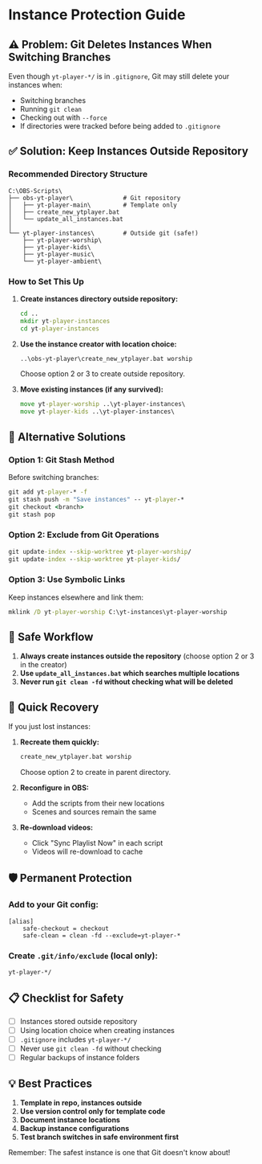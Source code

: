# Instance Protection Guide

## ⚠️ Problem: Git Deletes Instances When Switching Branches

Even though `yt-player-*/` is in `.gitignore`, Git may still delete your instances when:
- Switching branches
- Running `git clean`
- Checking out with `--force`
- If directories were tracked before being added to `.gitignore`

## ✅ Solution: Keep Instances Outside Repository

### Recommended Directory Structure

```
C:\OBS-Scripts\
├── obs-yt-player\              # Git repository
│   ├── yt-player-main\         # Template only
│   ├── create_new_ytplayer.bat
│   └── update_all_instances.bat
│
└── yt-player-instances\        # Outside git (safe!)
    ├── yt-player-worship\
    ├── yt-player-kids\
    ├── yt-player-music\
    └── yt-player-ambient\
```

### How to Set This Up

1. **Create instances directory outside repository:**
   ```cmd
   cd ..
   mkdir yt-player-instances
   cd yt-player-instances
   ```

2. **Use the instance creator with location choice:**
   ```cmd
   ..\obs-yt-player\create_new_ytplayer.bat worship
   ```
   Choose option 2 or 3 to create outside repository.

3. **Move existing instances (if any survived):**
   ```cmd
   move yt-player-worship ..\yt-player-instances\
   move yt-player-kids ..\yt-player-instances\
   ```

## 🔧 Alternative Solutions

### Option 1: Git Stash Method
Before switching branches:
```cmd
git add yt-player-* -f
git stash push -m "Save instances" -- yt-player-*
git checkout <branch>
git stash pop
```

### Option 2: Exclude from Git Operations
```cmd
git update-index --skip-worktree yt-player-worship/
git update-index --skip-worktree yt-player-kids/
```

### Option 3: Use Symbolic Links
Keep instances elsewhere and link them:
```cmd
mklink /D yt-player-worship C:\yt-instances\yt-player-worship
```

## 📝 Safe Workflow

1. **Always create instances outside the repository** (choose option 2 or 3 in the creator)
2. **Use `update_all_instances.bat` which searches multiple locations**
3. **Never run `git clean -fd` without checking what will be deleted**

## 🚀 Quick Recovery

If you just lost instances:

1. **Recreate them quickly:**
   ```cmd
   create_new_ytplayer.bat worship
   ```
   Choose option 2 to create in parent directory.

2. **Reconfigure in OBS:**
   - Add the scripts from their new locations
   - Scenes and sources remain the same

3. **Re-download videos:**
   - Click "Sync Playlist Now" in each script
   - Videos will re-download to cache

## 🛡️ Permanent Protection

### Add to your Git config:
```
[alias]
    safe-checkout = checkout
    safe-clean = clean -fd --exclude=yt-player-*
```

### Create `.git/info/exclude` (local only):
```
yt-player-*/
```

## 📋 Checklist for Safety

- [ ] Instances stored outside repository
- [ ] Using location choice when creating instances
- [ ] `.gitignore` includes `yt-player-*/`
- [ ] Never use `git clean -fd` without checking
- [ ] Regular backups of instance folders

## 💡 Best Practices

1. **Template in repo, instances outside**
2. **Use version control only for template code**
3. **Document instance locations**
4. **Backup instance configurations**
5. **Test branch switches in safe environment first**

Remember: The safest instance is one that Git doesn't know about!